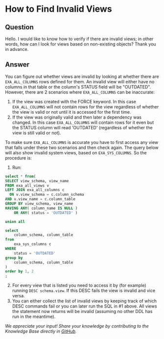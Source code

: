 # How to Find Invalid Views

## Question
Hello. I would like to know how to verify if there are invalid views; in other words, how can I look for views based on non-existing objects? Thank you in advance.

## Answer
You can figure out whether views are invalid by looking at whether there are `EXA_ALL_COLUMNS` rows defined for them. An invalid view will either have no columns in that table or the column's STATUS field will be "OUTDATED". However, there are 2 scenarios where `EXA_ALL_COLUMNS` can be inaccurate:

1. If the view was created with the FORCE keyword. In this case `EXA_ALL_COLUMNS` will not contain rows for the view regardless of whether the view is valid or not until it is accessed for the first time.
2. If the view was originally valid and then later a dependency was changed. In this case `EXA_ALL_COLUMNS` will contain rows for it even but the STATUS column will read 'OUTDATED' (regardless of whether the view is still valid or not).

To make sure `EXA_ALL_COLUMNS` is accurate you have to first access any view that falls under these two scenarios and then check again. The query below will also show invalid system views, based on `EXA_SYS_COLUMNS`. So the procedure is:

1. Run: 
```sql
select * from(
SELECT view_schema, view_name
FROM exa_all_views v
LEFT JOIN exa_all_columns c
  ON v.view_schema = c.column_schema
AND v.view_name = c.column_table
GROUP BY view_schema, view_name
HAVING ANY( column_name IS NULL )
    OR ANY( status = 'OUTDATED' )

union all

select
	column_schema, column_table
from
	exa_sys_columns c
WHERE
	status = 'OUTDATED'
group by
	column_schema, column_table
)
order by 1, 2
;
```
2. For every view that is listed you need to access it by (for example) running `DESC schema.view`. If this DESC fails the view is invalid and vice versa.
3. You can either collect the list of invalid views by keeping track of which DESC commands fail or you can later run the SQL in #1 above. All views the statement now returns will be invalid (assuming no other DDL has run in the meantime).

*We appreciate your input! Share your knowledge by contributing to the Knowledge Base directly in [GitHub](https://github.com/exasol/public-knowledgebase).* 
